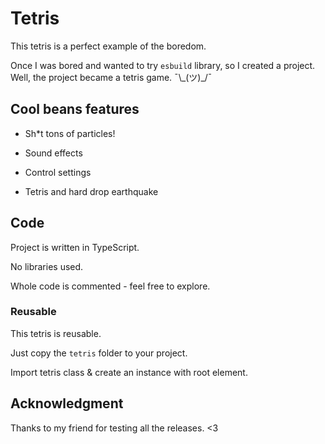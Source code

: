 # Tetris

This tetris is a perfect example of the boredom.

Once I was bored and wanted to try `esbuild` library, so I created a project. Well, the project became a tetris game. ¯\\\_\(ツ\)\_\/¯

## Cool beans features

- Sh*t tons of particles!

- Sound effects

- Control settings

- Tetris and hard drop earthquake

## Code

Project is written in TypeScript.

No libraries used.

Whole code is commented - feel free to explore.

### Reusable

This tetris is reusable.

Just copy the `tetris` folder to your project.

Import tetris class & create an instance with root element.

## Acknowledgment

Thanks to my friend for testing all the releases. <3
